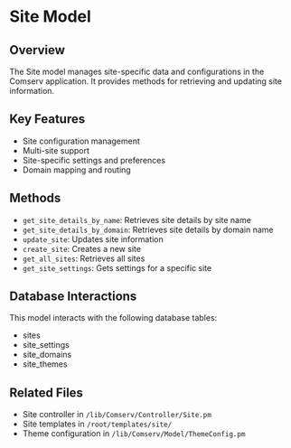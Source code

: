 # Site Model

## Overview
The Site model manages site-specific data and configurations in the Comserv application. It provides methods for retrieving and updating site information.

## Key Features
- Site configuration management
- Multi-site support
- Site-specific settings and preferences
- Domain mapping and routing

## Methods
- `get_site_details_by_name`: Retrieves site details by site name
- `get_site_details_by_domain`: Retrieves site details by domain name
- `update_site`: Updates site information
- `create_site`: Creates a new site
- `get_all_sites`: Retrieves all sites
- `get_site_settings`: Gets settings for a specific site

## Database Interactions
This model interacts with the following database tables:
- sites
- site_settings
- site_domains
- site_themes

## Related Files
- Site controller in `/lib/Comserv/Controller/Site.pm`
- Site templates in `/root/templates/site/`
- Theme configuration in `/lib/Comserv/Model/ThemeConfig.pm`